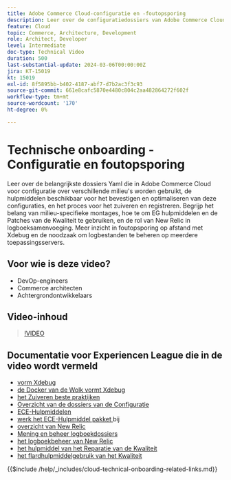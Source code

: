 ```yaml
---
title: Adobe Commerce Cloud-configuratie en -foutopsporing
description: Leer over de configuratiedossiers van Adobe Commerce Cloud, het zuiveren hulpmiddelen, en logboekbeheer, essentieel voor DevOps, systeembeheerders, en backend ontwikkelaars.
feature: Cloud
topic: Commerce, Architecture, Development
role: Architect, Developer
level: Intermediate
doc-type: Technical Video
duration: 500
last-substantial-update: 2024-03-06T00:00:00Z
jira: KT-15019
kt: 15019
exl-id: 8f5895bb-b402-4187-abf7-d7b2ac3f3c93
source-git-commit: 661e8cafc5870e4480c804c2aa482864272f602f
workflow-type: tm+mt
source-wordcount: '170'
ht-degree: 0%

---
```


# Technische onboarding - Configuratie en foutopsporing

Leer over de belangrijkste dossiers Yaml die in Adobe Commerce Cloud voor configuratie over verschillende milieu&#39;s worden gebruikt, de hulpmiddelen beschikbaar voor het bevestigen en optimaliseren van deze configuraties, en het proces voor het zuiveren en registreren. Begrijp het belang van milieu-specifieke montages, hoe te om EG hulpmiddelen en de Patches van de Kwaliteit te gebruiken, en de rol van New Relic in logboeksamenvoeging. Meer inzicht in foutopsporing op afstand met Xdebug en de noodzaak om logbestanden te beheren op meerdere toepassingsservers.

## Voor wie is deze video?

- DevOp-engineers
- Commerce architecten
- Achtergrondontwikkelaars

## Video-inhoud

>[!VIDEO](https://video.tv.adobe.com/v/3432817?learn=on&captions=dut)

## Documentatie voor Experiencen League die in de video wordt vermeld

- [ vorm Xdebug ](https://experienceleague.adobe.com/docs/commerce-cloud-service/user-guide/develop/test/debug.html?lang=nl-NL)
- [ de Docker van de Wolk vormt Xdebug ](https://developer.adobe.com/commerce/cloud-tools/docker/test/configure-xdebug/)
- [ het Zuiveren beste praktijken ](https://experienceleague.adobe.com/docs/commerce-operations/implementation-playbook/best-practices/development/debugging.html?lang=nl-NL)
- [ Overzicht van de dossiers van de Configuratie ](https://experienceleague.adobe.com/docs/commerce-cloud-service/user-guide/configure/overview.html?lang=nl-NL)
- [ ECE-Hulpmiddelen ](https://experienceleague.adobe.com/docs/commerce-cloud-service/user-guide/dev-tools/ece-tools/package-overview.html?lang=nl-NL)
- [ werk het ECE-Hulpmiddel pakket ](https://experienceleague.adobe.com/docs/commerce-cloud-service/user-guide/dev-tools/ece-tools/update-package.html?lang=nl-NL) bij
- [ overzicht van New Relic ](https://experienceleague.adobe.com/docs/commerce-cloud-service/user-guide/monitor/new-relic/new-relic-service.html?lang=nl-NL)
- [ Mening en beheer logboekdossiers ](https://experienceleague.adobe.com/docs/commerce-cloud-service/user-guide/develop/test/log-locations.html?lang=nl-NL)
- [ het logboekbeheer van New Relic ](https://experienceleague.adobe.com/docs/commerce-cloud-service/user-guide/monitor/new-relic/log-management.html?lang=nl-NL)
- [ het hulpmiddel van het Reparatie van de Kwaliteit ](https://experienceleague.adobe.com/tools/commerce-quality-patches/index.html?lang=nl-NL)
- [ het flardhulpmiddelgebruik van het Kwaliteit ](https://experienceleague.adobe.com/docs/commerce-operations/tools/quality-patches-tool/usage.html?lang=nl-NL)

{{$include /help/_includes/cloud-technical-onboarding-related-links.md}}

